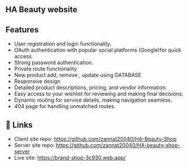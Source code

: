 
## HA Beauty website


## Features

- User registration and login functionality.
- OAuth authentication with popular social platforms (Google)for quick access.
- Strong password authentication.
- Private route functionality
- New product add, remove , update using DATABASE
- Responsive design
- Detailed product descriptions, pricing, and vendor information.
- Easy access to your wishlist for reviewing and making final decisions.
- Dynamic routing for service details, making navigation seamless.
- 404 page for handling unmatched routes.


## 🔗 Links

* Client site repo: https://github.com/zannat20040/HA-Beauty-Shop
* Server site repo: https://github.com/zannat20040/HA-beauty-shop-server
* Live site: https://brand-shop-3c930.web.app/
